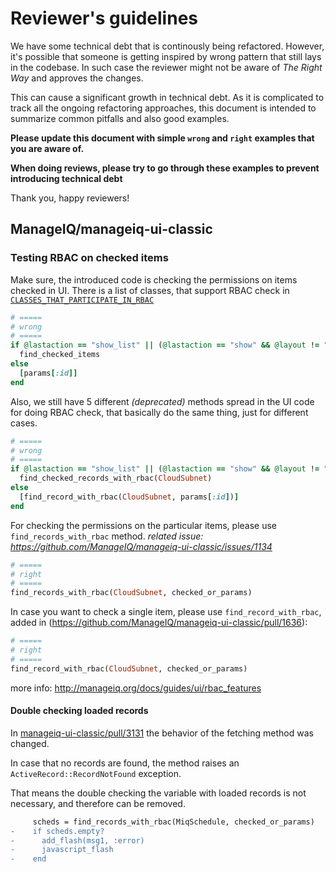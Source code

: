 # Reviewer's guidelines

We have some technical debt that is continously being refactored.
However, it's possible that someone is getting inspired by wrong pattern that still lays in the codebase.
In such case the reviewer might not be aware of _The Right Way_ and approves the changes.

This can cause a significant growth in technical debt. As it is complicated to track all the ongoing refactoring approaches,
this document is intended to summarize common pitfalls and also good examples.

**Please update this document with simple `wrong` and `right` examples that you are aware of.**

**When doing reviews, please try to go through these examples to prevent introducing technical debt**

Thank you, happy reviewers!

## ManageIQ/manageiq-ui-classic

### Testing RBAC on checked items

Make sure, the introduced code is checking the permissions on items checked in UI.
There is a list of classes, that support RBAC check in [`CLASSES_THAT_PARTICIPATE_IN_RBAC`](https://github.com/ManageIQ/manageiq/blob/master/lib/rbac/filterer.rb#L8)

```ruby
# =====
# wrong
# =====
if @lastaction == "show_list" || (@lastaction == "show" && @layout != "cloud_network") || @lastaction.nil?
  find_checked_items
else
  [params[:id]]
end
```

Also, we still have 5 different _(deprecated)_ methods spread in the UI code for doing RBAC check, that basically do the same thing, just for different cases.

```ruby
# =====
# wrong
# =====
if @lastaction == "show_list" || (@lastaction == "show" && @layout != "cloud_subnet") || @lastaction.nil?
  find_checked_records_with_rbac(CloudSubnet)
else
  [find_record_with_rbac(CloudSubnet, params[:id])]
end
```

For checking the permissions on the particular items, please use `find_records_with_rbac` method.
_related issue: https://github.com/ManageIQ/manageiq-ui-classic/issues/1134_

```ruby
# =====
# right
# =====
find_records_with_rbac(CloudSubnet, checked_or_params)
```

In case you want to check a single item, please use `find_record_with_rbac`, added in (https://github.com/ManageIQ/manageiq-ui-classic/pull/1636):

```ruby
# =====
# right
# =====
find_record_with_rbac(CloudSubnet, checked_or_params)
```

more info:
http://manageiq.org/docs/guides/ui/rbac_features

#### Double checking loaded records

In [manageiq-ui-classic/pull/3131](https://github.com/ManageIQ/manageiq-ui-classic/pull/3131) the behavior of the fetching method was changed.

In case that no records are found, the method raises an `ActiveRecord::RecordNotFound` exception.

That means the double checking the variable with loaded records is not necessary, and therefore can be removed.

```diff
     scheds = find_records_with_rbac(MiqSchedule, checked_or_params)
-    if scheds.empty?
-      add_flash(msg1, :error)
-      javascript_flash
-    end
```
